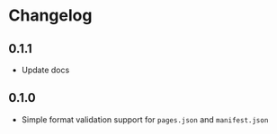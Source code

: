 # Changelog

## 0.1.1

- Update docs

## 0.1.0

- Simple format validation support for `pages.json` and `manifest.json`
